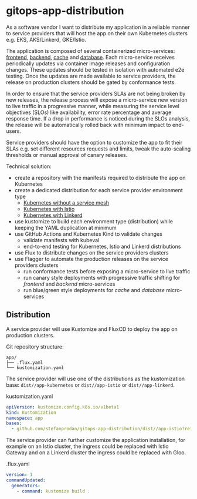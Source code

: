 # gitops-app-distribution

As a software vendor I want to distribute my application in a reliable manner to service providers
that will host the app on their own Kubernetes clusters e.g. EKS, AKS/Linkerd, GKE/Istio.

The application is composed of several containerized micro-services: [frontend](dist/base/frontend),
[backend](dist/base/backend), [cache](dist/base/cache) and [database](dist/base/database).
Each micro-service receives periodically updates via container image releases and configuration changes.
These updates should be tested in isolation with automated e2e testing. 
Once the updates are made available to service providers, the release on production clusters
should be gated by conformance tests.

In order to ensure that the service providers SLAs are not being broken by new releases,
the release process will expose a micro-service new version to live traffic in a progressive manner,
while measuring the service level objectives (SLOs) like availability, error rate percentage and average response time.
If a drop in performance is noticed during the SLOs analysis, the release will be automatically rolled back
with minimum impact to end-users.

Service providers should have the option to customize the app to fit their SLAs e.g. set different 
resources requests and limits, tweak the auto-scaling thresholds or manual approval of canary releases.

Technical solution:
* create a repository with the manifests required to distribute the app on Kubernetes
* create a dedicated distribution for each service provider environment type
    * [Kubernetes without a service mesh](dist/app-kubernetes/README.md)
    * [Kubernetes with Istio](dist/app-istio/README.md)
    * [Kubernetes with Linkerd](dist/app-linkerd/README.md)
* use kustomize to build each environment type (distribution) while keeping the YAML duplication at minimum
* use GitHub Actions and Kubernetes Kind to validate changes
    * validate manifests with kubeval
    * end-to-end testing for Kubernetes, Istio and Linkerd distributions
* use Flux to distribute changes on the service providers clusters
* use Flagger to automate the production releases on the service providers clusters
    * run conformance tests before exposing a micro-service to live traffic
    * run canary style deployments with progressive traffic shifting for _frontend_ and _backend_ micro-services
    * run blue/green style deployments for _cache_ and _database_ micro-services

## Distribution

A service provider will use Kustomize and FluxCD to deploy the app on production clusters.

Git repository structure:
```
app/
├── .flux.yaml
└── kustomization.yaml
```

The service provider will use one of the distributions as the kustomization base:
`dist//app-kubernetes` or `dist//app-istio` or `dist//app-linkerd`.

kustomization.yaml
```yaml
apiVersion: kustomize.config.k8s.io/v1beta1
kind: Kustomization
namespace: app
bases:
  - github.com/stefanprodan/gitops-app-distribution/dist//app-istio?ref=1.0.0
```

The service provider can further customize the application installation, for example on an Istio cluster, the ingress 
could be replaced with Istio Gateway and on a Linkerd cluster the ingress could be replaced with Gloo.

.flux.yaml
```yaml
version: 1
commandUpdated:
  generators:
    - command: kustomize build .
```
